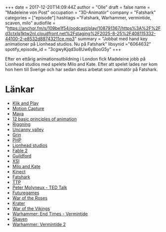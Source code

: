 +++
date = 2017-12-20T14:09:44Z
author = "Olle"
draft = false
name = "Madeleine von Post"
occupation = "3D-Animatör"
company = "Fatshark"
categories = ["episode"]
hashtags ="Fatshark, Warhammer, vermintide, scaven, milo"
audiofile = "https://anchor.fm/s/109be1f54/podcast/play/108791367/https%3A%2F%2Fd3ctxlq1ktw2nl.cloudfront.net%2Fstaging%2F2025-8-25%2F408115332-44100-2-e8532d88743211ce.mp3"
summary = "Jobbat med hand key animationer på Lionhead studios. Nu på Fatshark"
libsynid ="6064632"
spotify_episode_id = "3cgwyKjqd3o8Uw6yBooG5y"
+++

Efter en ettårig animationsutbildning i London fick Madeleine jobb på
Lionhead studios med spelete Milo and Kate. Efter att spelet lades ner
kom hon hem till Sverige och har sedan dess arbetat som animatör på
Fatshark.

# Länkar
* [Klik and Play](https://en.wikipedia.org/wiki/Clickteam)
* [Motion Capture](https://en.wikipedia.org/wiki/Motion_capture)
* [Maya](https://www.autodesk.eu/products/maya/)
* [12 basic principles of animation](https://en.wikipedia.org/wiki/12_basic_principles_of_animation)
* [Riggning](https://en.wikipedia.org/wiki/Skeletal_animation)
* [Uncanny valley](https://en.wikipedia.org/wiki/Uncanny_valley)
* [Grin](https://en.wikipedia.org/wiki/Grin_(company))
* [PHP](https://en.wikipedia.org/wiki/PHP)
* [Lionhead studios](https://en.wikipedia.org/wiki/Lionhead_Studios)
* [Fable 2](https://www.youtube.com/watch?v=t9UGsNbUrOc)
* [Guildford](https://en.wikipedia.org/wiki/Guildford)
* [XSI](https://en.wikipedia.org/wiki/Autodesk_Softimage)
* [Milo and Kate](https://www.youtube.com/watch?v=CPIbGnBQcJY)
* [Kinect](https://en.wikipedia.org/wiki/Kinect)
* [Fatshark](http://www.fatsharkgames.com/)
* [TTP](https://www.urbandictionary.com/define.php?term=TTP)
* [Peter Molyneux - TED Talk](https://www.ted.com/talks/peter_molyneux_demos_milo_the_virtual_boy)
* [Futuregames](http://futuregames.se/)
* [War of the Roses](https://www.youtube.com/watch?v=Q98YydTjn9A)
* [Krater](https://www.youtube.com/watch?v=gMRX3rbnDvE)
* [War of the Vikings](https://www.youtube.com/watch?v=I23kbQozAEQ&t=966s)
* [Warhammer: End Times - Vermintide](https://www.youtube.com/watch?v=qr4LNiBqnnk)
* [Skaven](http://warhammerfantasy.wikia.com/wiki/Skaven)
* [Warhammer: Vermintide 2 ](https://www.youtube.com/watch?v=AovSuioMM2w)

